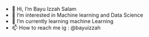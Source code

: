 - 👋 Hi, I’m Bayu Izzah Salam
- 👀 I’m interested in Machine learning and Data Science
- 🌱 I’m currently learning machine Learning
- 📫 How to reach me ig : @bayuizzah

